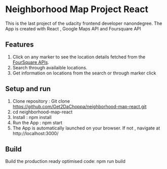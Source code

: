 # Neighborhood Map Project React

This is the last project of the udacity frontend developer nanondegree.
The App is created with React , Google Maps API and Foursquare API

## Features

1. Click on any marker to see the location details fetched from the [FourSquare APIs](https://developer.foursquare.com/).
2. Search through availaible locations.
3. Get information on locations from the search or through marker click

## Setup and run

1. Clone repository : Git clone https://github.com/Get2DaChoppa/neighborhood-map-react.git
2. cd neighborhood-map-react
3. Install : npm install
4. Run the App : npm start
5. The App is automatically launched on your browser. If not , navigate at http://localhost:3000/ 

## Build

Build the production ready optimised code: npm run build
